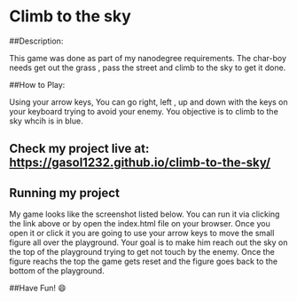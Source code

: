 Climb to the sky 
===============================

##Description:

This game was done as part of my nanodegree requirements. The char-boy needs get out the grass , pass the street and climb to the sky to get it done. 

##How to Play:

Using your arrow keys, You can go right, left , up and down with the keys on your keyboard trying to avoid your enemy. You objective is to climb to the sky whcih is in blue. 

## Check my project live at: https://gasol1232.github.io/climb-to-the-sky/

## Running my project 
My game looks like the screenshot listed below. You can run it via clicking the link above or by open the index.html file on your browser. Once you open it or click it you are going to use your arrow keys to move the small figure all over the playground. Your goal is to make him reach out the sky on the top of the playground trying to get not touch by the enemy. Once the figure reachs the top the game gets reset and the figure goes back to the bottom of the playground. 


##Have Fun!  :smile:
